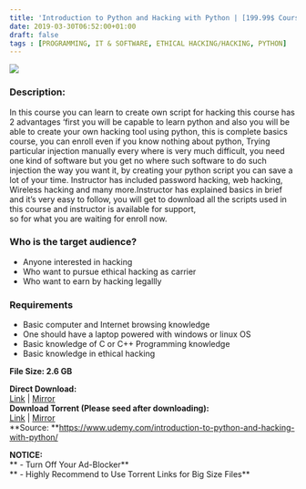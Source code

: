 ```yaml
---
title: 'Introduction to Python and Hacking with Python | [199.99$ Course For Free]'
date: 2019-03-30T06:52:00+01:00
draft: false
tags : [PROGRAMMING, IT & SOFTWARE, ETHICAL HACKING/HACKING, PYTHON]
---
```


[![](https://3.bp.blogspot.com/-jORmBs-eytg/XJ8DSs83FUI/AAAAAAAABMs/9jc2PnO4YT4Jn7EmGPmtsUvvvodWJK5hwCLcBGAs/s640/Introduction-to-Python-and-Hacking-with-Python.jpg)](https://3.bp.blogspot.com/-jORmBs-eytg/XJ8DSs83FUI/AAAAAAAABMs/9jc2PnO4YT4Jn7EmGPmtsUvvvodWJK5hwCLcBGAs/s1600/Introduction-to-Python-and-Hacking-with-Python.jpg)

  

### Description:

In this course you can learn to create own script for hacking this course has 2 advantages ‘first you will be capable to learn python and also you will be able to create your own hacking tool using python, this is complete basics course, you can enroll even if you know nothing about python, Trying particular injection manually every where is very much difficult, you need one kind of software but you get no where such software to do such injection the way you want it, by creating your python script you can save a lot of your time. Instructor has included password hacking, web hacking, Wireless hacking and many more.Instructor has explained basics in brief and it’s very easy to follow, you will get to download all the scripts used in this course and instructor is available for support,  
so for what you are waiting for enroll now.  

### Who is the target audience?

*   Anyone interested in hacking
*   Who want to pursue ethical hacking as carrier
*   Who want to earn by hacking legallly

### Requirements

*   Basic computer and Internet browsing knowledge
*   One should have a laptop powered with windows or linux OS
*   Basic knowledge of C or C++ Programming knowledge
*   Basic knowledge in ethical hacking

**File Size: 2.6 GB**  

**Direct Download:**  
[Link](https://oko.sh/IntroductiontoPythonlink1) | [Mirror](https://oko.sh/IntroductiontoPythonlink2)  
**Download Torrent (Please seed after downloading):**  
[Link](https://oko.sh/IntroductiontoPythontorrent1) | [Mirror](https://oko.sh/IntroductiontoPythontorrent2)  
**Source: **https://www.udemy.com/introduction-to-python-and-hacking-with-python/

**NOTICE:**  
** - Turn Off Your Ad-Blocker**  
** - Highly Recommend to Use Torrent Links for Big Size Files**